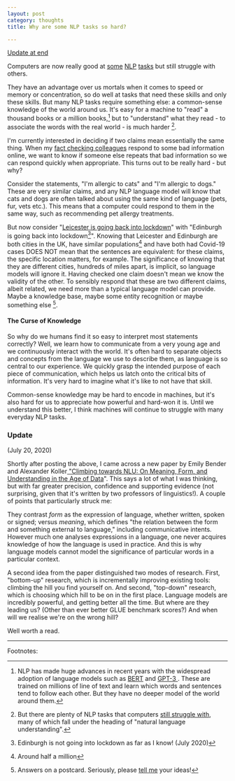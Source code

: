 ```yaml
---
layout: post
category: thoughts
title: Why are some NLP tasks so hard?

---
```


[Update at end](#update)

Computers are now really good at [some](https://voicebot.ai/2020/07/09/facebook-builds-speech-recognition-engine-combining-51-languages-in-one-model/) [NLP](https://towardsdatascience.com/machine-translation-a-short-overview-91343ff39c9f) [tasks](https://www.theverge.com/2020/6/11/21287966/openai-commercial-product-text-generation-gpt-3-api-customers) but still struggle with others. 

They have an advantage over us mortals when it comes to speed or memory or concentration, so do well at tasks that need these skills and only these skills. But many NLP tasks require something else: a common-sense knowledge of the world around us. It's easy for a machine to "read" a thousand books or a million books,[^lms] but to "understand" what they read - to associate the words with the real world - is much harder [^problems].

I'm currently interested in deciding if two claims mean essentially the same thing. When my [fact checking colleagues](https://fullfact.org) respond to some bad information online, we want to know if someone else repeats that bad information so we can respond quickly when appropriate. This turns out to be really hard - but why? 

Consider the statements, "I'm allergic to cats" and "I'm allergic to dogs." These are very similar claims, and any NLP language model will know that cats and dogs are often talked about using the same kind of language (pets, fur, vets etc.). This means that a computer could respond to them in the same way, such as recommending pet allergy treatments. 

But now consider "[Leicester is going back into lockdown](https://fullfact.org/online/leicester-5g-no-connection-covid/)" with "Edinburgh is going back into lockdown[^not]". Knowing that Leicester and Edinburgh are both cities in the UK, have similar populations[^pop]  and have both had Covid-19 cases DOES NOT mean that the sentences are equivalent: for these claims, the specific location matters, for example. The significance of knowing that they are different cities, hundreds of miles apart, is implicit, so language models will ignore it. Having checked one claim doesn't mean we know the validity of the other. To sensibly respond that these are two different claims, albeit related, we need more than a typical language model can provide. Maybe a knowledge base, maybe some entity recognition or maybe something else [^answers].

#### The Curse of Knowledge   

So why do we humans find it so easy to interpret most statements correctly? Well, we learn how to communicate from a very young age and we continuously interact with the world.  It's often hard to separate objects and concepts from the language we use to describe them, as language is so central to our experience. We quickly grasp the intended purpose of each piece of communication, which helps us latch onto the critical bits of information. It's very hard to imagine what it's like to not have that skill. 

Common-sense knowledge may be hard to encode in machines, but it's also hard for us to appreciate how powerful and hard-won it is. Until we understand this better, I think machines will continue to struggle with many everyday NLP tasks.



### Update  

(July 20, 2020) 

Shortly after posting the above, I came across a new paper by Emily Bender and Alexander Koller[ "Climbing towards NLU: On Meaning, Form, and Understanding in the Age of Data](https://www.semanticscholar.org/paper/Climbing-towards-NLU%3A-On-Meaning%2C-Form%2C-and-in-the-Bender-Koller/02eaaf87f9cae34cca398fed146079e6eeb1f868?p2df)". This says a lot of what I was thinking, but with far greater precision, confidence and supporting evidence (not surprising, given that it's written by two professors of linguistics!). A couple of points that particularly struck me:

They contrast *form* as the expression of language, whether written, spoken or signed; versus *meaning*, which defines "the relation between the form and something external to language," including communicative intents. However much one analyses expressions in a language, one never acquires knowledge of how the language is used in practice. And this is why language models cannot model the significance of particular words in a particular context.

A second idea from the paper distinguished two modes of research. First, "bottom-up" research, which is incrementally improving existing tools: climbing the hill you find yourself on. And second, "top-down" research, which is choosing which hill to be on in the first place. Language models are incredibly powerful, and getting better all the time. But where are they leading us? (Other than ever better GLUE benchmark scores?) And when will we realise we're on the wrong hill?

Well worth a read.



---

Footnotes:

[^lms]: NLP has made huge advances in recent years with the widespread adoption of language models such as [BERT](https://github.com/google-research/bert) and [GPT-3 ](https://github.com/openai/gpt-3). These are trained on millions of line of text and learn which words and sentences tend to follow each other. But they have no deeper model of the world around them.
[^problems]:But there are plenty of NLP tasks that computers [still struggle with](https://ruder.io/4-biggest-open-problems-in-nlp/), many of which fall under the heading of "natural language understanding". 
[^not]:Edinburgh is not going into lockdown as far as I know! (July 2020)

[^pop]: Around half a million
[^answers]: Answers on a postcard. Seriously, please [tell me](<mailto:dpacorney@gmail.com>) your ideas!


